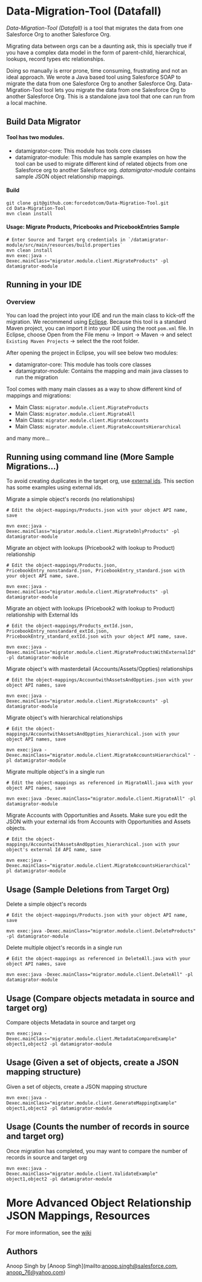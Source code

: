 # Data-Migration-Tool (Datafall)

*Data-Migration-Tool (Datafall)* is a tool that migrates the data from one Salesforce Org to another Salesforce Org.

Migrating data between orgs can be a daunting ask, this is specially true if you have a complex data model in the form of parent-child, hierarchical, lookups, record types etc relationships.

Doing so manually is error prone, time consuming, frustrating and not an ideal approach. We wrote a Java based tool using Salesforce SOAP to migrate the data from one Salesforce Org to another Salesforce Org. Data-Migration-Tool tool lets you migrate the data from one Salesforce Org to another Salesforce Org. This is a standalone java tool that one can run from a local machine. 

## Build Data Migrator

#### Tool has two modules.

* datamigrator-core: This module has tools core classes
* datamigrator-module: This module has sample examples on how the tool can be used to migrate different kind of related objects from one Salesforce org to another Salesforce org. *datamigrator-module* contains sample JSON object relationship mappings.

#### Build
    git clone git@github.com:forcedotcom/Data-Migration-Tool.git
	cd Data-Migration-Tool
	mvn clean install

#### Usage: Migrate Products, Pricebooks and PricebookEntries Sample

	# Enter Source and Target org credentials in `/datamigrator-module/src/main/resources/build.properties`
	mvn clean install
	mvn exec:java -Dexec.mainClass="migrator.module.client.MigrateProducts" -pl datamigrator-module

## Running in your IDE

### Overview

You can load the project into your IDE and run the main class to kick-off the migration. We recommend using [Eclipse](http://www.eclipse.org/downloads/). Because this tool is a standard Maven project, you can import it into your IDE using the root `pom.xml` file. In Eclipse, choose Open from the File menu -> Import -> Maven -> and select `Existing Maven Projects` -> select the the root folder.

After opening the project in Eclipse, you will see below two modules:

* datamigrator-core: This module has tools core classes
* datamigrator-module: Contains the mapping and main java classes to run the migration

Tool comes with many main classes as a way to show different kind of mappings and migrations:

* Main Class: `migrator.module.client.MigrateProducts`
* Main Class: `migrator.module.client.MigrateAll`
* Main Class: `migrator.module.client.MigrateAccounts`
* Main Class: `migrator.module.client.MigrateAccountsHierarchical`

and many more...


## Running using command line (More Sample Migrations...)
To avoid creating duplicates in the target org, use [external ids](https://github.com/forcedotcom/Data-Migration-Tool/wiki/External-Id). This section has some examples using external ids.

Migrate a simple object's records (no relationships)

	# Edit the object-mappings/Products.json with your object API name, save

	mvn exec:java -Dexec.mainClass="migrator.module.client.MigrateOnlyProducts" -pl datamigrator-module

Migrate an object with lookups (Pricebook2 with lookup to Product) relationship

	# Edit the object-mappings/Products.json, PricebookEntry_nonstandard.json, PricebookEntry_standard.json with your object API name, save.

	mvn exec:java -Dexec.mainClass="migrator.module.client.MigrateProducts" -pl datamigrator-module

Migrate an object with lookups (Pricebook2 with lookup to Product) relationship with External Ids

	# Edit the object-mappings/Products_extId.json, PricebookEntry_nonstandard_extId.json, PricebookEntry_standard_extId.json with your object API name, save.

	mvn exec:java -Dexec.mainClass="migrator.module.client.MigrateProductsWithExternalId" -pl datamigrator-module

Migrate object's with masterdetail (Accounts/Assets/Oppties) relationships

	# Edit the object-mappings/AccountwithAssetsAndOppties.json with your object API names, save

	mvn exec:java -Dexec.mainClass="migrator.module.client.MigrateAccounts" -pl datamigrator-module

Migrate object's with hierarchical relationships

	# Edit the object-mappings/AccountwithAssetsAndOppties_hierarchical.json with your object API names, save

	mvn exec:java -Dexec.mainClass="migrator.module.client.MigrateAccountsHierarchical" -pl datamigrator-module

Migrate multiple object's in a single run

	# Edit the object-mappings as referenced in MigrateAll.java with your object API names, save

	mvn exec:java -Dexec.mainClass="migrator.module.client.MigrateAll" -pl
	datamigrator-module

Migrate Accounts with Opportunities and Assets. Make sure you edit the JSON with your external ids from Accounts with Opportunities and Assets objects.

	# Edit the object-mappings/AccountwithAssetsAndOppties_hierarchical.json with your object's external Id API name, save

	mvn exec:java -Dexec.mainClass="migrator.module.client.MigrateAccountsHierarchical" pl datamigrator-module


## Usage (Sample Deletions from Target Org)

Delete a simple object's records

	# Edit the object-mappings/Products.json with your object API name, save

	mvn exec:java -Dexec.mainClass="migrator.module.client.DeleteProducts" -pl datamigrator-module

Delete multiple object's records in a single run

	# Edit the object-mappings as referenced in DeleteAll.java with your object API names, save

	mvn exec:java -Dexec.mainClass="migrator.module.client.DeleteAll" -pl datamigrator-module


## Usage (Compare objects metadata in source and target org)

Compare objects Metadata in source and target org

	mvn exec:java -Dexec.mainClass="migrator.module.client.MetadataCompareExample" object1,object2 -pl datamigrator-module

## Usage (Given a set of objects, create a JSON mapping structure)

Given a set of objects, create a JSON mapping structure

	mvn exec:java -Dexec.mainClass="migrator.module.client.GenerateMappingExample" object1,object2 -pl datamigrator-module

## Usage (Counts the number of records in source and target org)

Once migration has completed, you may want to compare the number of records in source and target org

	mvn exec:java -Dexec.mainClass="migrator.module.client.ValidateExample" object1,object2 -pl datamigrator-module


# More Advanced Object Relationship JSON Mappings, Resources

For more information, see the [wiki](https://github.com/forcedotcom/Data-Migration-Tool/wiki)

## Authors

Anoop Singh by [Anoop Singh](mailto:anoop.singh@salesforce.com, anoop_76@yahoo.com)
